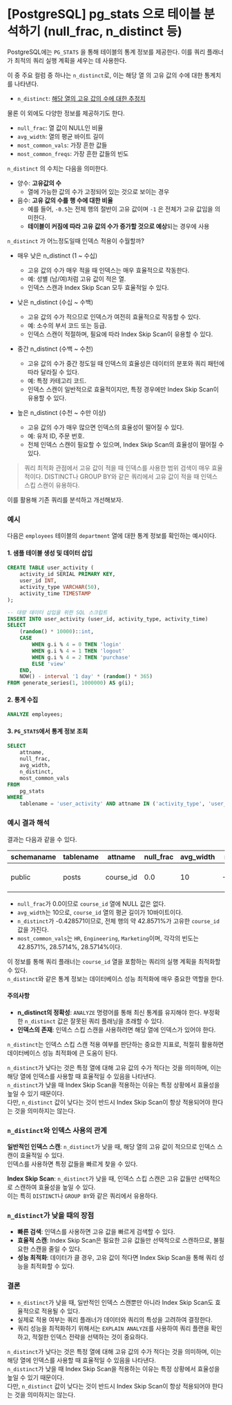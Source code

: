 # [PostgreSQL] pg_stats 으로 테이블 분석하기 (null_frac, n_distinct 등)

PostgreSQL에는 `PG_STATS` 을 통해 테이블의 통계 정보를 제공한다. 
이를 쿼리 플래너가 최적의 쿼리 실행 계획을 세우는 데 사용한다.  
  
이 중 주요 컬럼 중 하나는 `n_distinct`로, 이는 해당 열  의 고유 값의 수에 대한 통계치를 나타낸다.

- `n_distinct`: [해당 열의 고유 값의 수에 대한 추정치](https://www.postgresql.org/docs/current/view-pg-stats.html)

물론 이 외에도 다양한 정보를 제공하기도 한다.

- `null_frac`: 열 값이 NULL인 비율
- `avg_width`: 열의 평균 바이트 길이
- `most_common_vals`: 가장 흔한 값들
- `most_common_freqs`: 가장 흔한 값들의 빈도

`n_distinct` 의 수치는 다음을 의미한다.

- 양수: **고유값의 수**
  - 열에 가능한 값의 수가 고정되어 있는 것으로 보이는 경우
- 음수: **고유 값의 수를 행 수에 대한 비율**
  - 예를 들어, `-0.5`는 전체 행의 절반이 고유 값이며 `-1` 은 전체가 고유 값임을 의미한다.
  - **테이블이 커짐에 따라 고유 값의 수가 증가할 것으로 예상**되는 경우에 사용

`n_distinct` 가 어느정도일때 인덱스 적용이 수월할까?

- 매우 낮은 n_distinct (1 ~ 수십)
  - 고유 값의 수가 매우 적을 때 인덱스는 매우 효율적으로 작동한다.
  - 예: 성별 (남/여)처럼 고유 값이 적은 열.
  - 인덱스 스캔과 Index Skip Scan 모두 효율적일 수 있다.

- 낮은 n_distinct (수십 ~ 수백)
  - 고유 값의 수가 적으므로 인덱스가 여전히 효율적으로 작동할 수 있다.
  - 예: 소수의 부서 코드 또는 등급.
  - 인덱스 스캔이 적절하며, 필요에 따라 Index Skip Scan이 유용할 수 있다.

- 중간 n_distinct (수백 ~ 수천)
  - 고유 값의 수가 중간 정도일 때 인덱스의 효율성은 데이터의 분포와 쿼리 패턴에 따라 달라질 수 있다.
  - 예: 특정 카테고리 코드.
  - 인덱스 스캔이 일반적으로 효율적이지만, 특정 경우에만 Index Skip Scan이 유용할 수 있다.

- 높은 n_distinct (수천 ~ 수만 이상)
  - 고유 값의 수가 매우 많으면 인덱스의 효율성이 떨어질 수 있다.
  - 예: 유저 ID, 주문 번호.
  - 전체 인덱스 스캔이 필요할 수 있으며, Index Skip Scan의 효율성이 떨어질 수 있다.

> 쿼리 최적화 관점에서 고유 값이 적을 때 인덱스를 사용한 범위 검색이 매우 효율적이다.
> DISTINCT나 GROUP BY와 같은 쿼리에서 고유 값이 적을 때 인덱스 스킵 스캔이 유용하다.

이를 활용해 기존 쿼리를 분석하고 개선해보자.


### 예시

다음은 `employees` 테이블의 `department` 열에 대한 통계 정보를 확인하는 예시이다.

#### 1. 샘플 테이블 생성 및 데이터 삽입

```sql
CREATE TABLE user_activity (
    activity_id SERIAL PRIMARY KEY,
    user_id INT,
    activity_type VARCHAR(50),
    activity_time TIMESTAMP
);

-- 대량 데이터 삽입을 위한 SQL 스크립트
INSERT INTO user_activity (user_id, activity_type, activity_time)
SELECT 
    (random() * 10000)::int,
    CASE 
        WHEN g.i % 4 = 0 THEN 'login'
        WHEN g.i % 4 = 1 THEN 'logout'
        WHEN g.i % 4 = 2 THEN 'purchase'
        ELSE 'view'
    END,
    NOW() - interval '1 day' * (random() * 365)
FROM generate_series(1, 1000000) AS g(i);
```

#### 2. 통계 수집

```sql
ANALYZE employees;
```

#### 3. `PG_STATS`에서 통계 정보 조회

```sql
SELECT
    attname,
    null_frac,
    avg_width,
    n_distinct,
    most_common_vals
FROM
    pg_stats
WHERE
    tablename = 'user_activity' AND attname IN ('activity_type', 'user_id');
```

### 예시 결과 해석

결과는 다음과 같을 수 있다.

| schemaname | tablename | attname    | null_frac | avg_width | n_distinct | most_common_vals      | most_common_freqs    |
|------------|-----------|------------|-----------|-----------|------------|-----------------------|----------------------|
| public     | posts | course_id | 0.0       | 10        | -0.428571  | {HR,Engineering,Marketing} | {0.428571, 0.285714, 0.285714} |

- `null_frac`가 0.0이므로 `course_id` 열에 NULL 값은 없다.
- `avg_width`는 10으로, `course_id` 열의 평균 길이가 10바이트이다.
- `n_distinct`가 -0.428571이므로, 전체 행의 약 42.8571%가 고유한 `course_id` 값을 가진다.
- `most_common_vals`는 `HR`, `Engineering`, `Marketing`이며, 각각의 빈도는 42.8571%, 28.5714%, 28.5714%이다.

이 정보를 통해 쿼리 플래너는 `course_id` 열을 포함하는 쿼리의 실행 계획을 최적화할 수 있다.  
`n_distinct`와 같은 통계 정보는 데이터베이스 성능 최적화에 매우 중요한 역할을 한다.




#### 주의사항
- **n_distinct의 정확성**: `ANALYZE` 명령어를 통해 최신 통계를 유지해야 한다. 부정확한 `n_distinct` 값은 잘못된 쿼리 플래닝을 초래할 수 있다.
- **인덱스의 존재**: 인덱스 스킵 스캔을 사용하려면 해당 열에 인덱스가 있어야 한다.

`n_distinct`는 인덱스 스킵 스캔 적용 여부를 판단하는 중요한 지표로, 적절히 활용하면 데이터베이스 성능 최적화에 큰 도움이 된다.

`n_distinct`가 낮다는 것은 특정 열에 대해 고유 값의 수가 적다는 것을 의미하며, 이는 해당 열에 인덱스를 사용할 때 효율적일 수 있음을 나타낸다.  
`n_distinct`가 낮을 때 Index Skip Scan을 적용하는 이유는 특정 상황에서 효율성을 높일 수 있기 때문이다.  
다만, `n_distinct` 값이 낮다는 것이 반드시 Index Skip Scan이 항상 적용되어야 한다는 것을 의미하지는 않는다.


### `n_distinct`와 인덱스 사용의 관계

**일반적인 인덱스 스캔**: `n_distinct`가 낮을 때, 해당 열의 고유 값이 적으므로 인덱스 스캔이 효율적일 수 있다.  
인덱스를 사용하면 특정 값들을 빠르게 찾을 수 있다.

**Index Skip Scan**: `n_distinct`가 낮을 때, 인덱스 스킵 스캔은 고유 값들만 선택적으로 스캔하여 효율성을 높일 수 있다.  
이는 특히 `DISTINCT`나 `GROUP BY`와 같은 쿼리에서 유용하다.


### `n_distinct`가 낮을 때의 장점
- **빠른 검색**: 인덱스를 사용하면 고유 값을 빠르게 검색할 수 있다.
- **효율적 스캔**: Index Skip Scan은 필요한 고유 값들만 선택적으로 스캔하므로, 불필요한 스캔을 줄일 수 있다.
- **성능 최적화**: 데이터가 클 경우, 고유 값이 적다면 Index Skip Scan을 통해 쿼리 성능을 최적화할 수 있다.

### 결론
- `n_distinct`가 낮을 때, 일반적인 인덱스 스캔뿐만 아니라 Index Skip Scan도 효율적으로 적용될 수 있다.
- 실제로 적용 여부는 쿼리 플래너가 데이터와 쿼리의 특성을 고려하여 결정한다.
- 쿼리 성능을 최적화하기 위해서는 `EXPLAIN ANALYZE`를 사용하여 쿼리 플랜을 확인하고, 적절한 인덱스 전략을 선택하는 것이 중요하다.

`n_distinct`가 낮다는 것은 특정 열에 대해 고유 값의 수가 적다는 것을 의미하며, 이는 해당 열에 인덱스를 사용할 때 효율적일 수 있음을 나타낸다.  
`n_distinct`가 낮을 때 Index Skip Scan을 적용하는 이유는 특정 상황에서 효율성을 높일 수 있기 때문이다.  
다만, `n_distinct` 값이 낮다는 것이 반드시 Index Skip Scan이 항상 적용되어야 한다는 것을 의미하지는 않는다.
